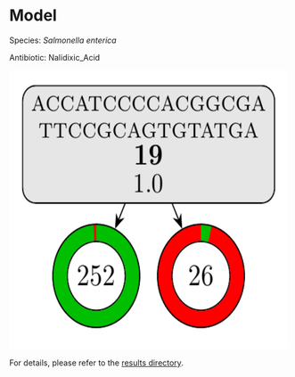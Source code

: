 
# Model

Species: *Salmonella enterica*

Antibiotic: Nalidixic_Acid

<img src="./model.png" width=500 height=500 />

For details, please refer to the [results directory](../../../../../results/cart_b/salmonella%20enterica/nalidixic_acid/repeat_7/).

